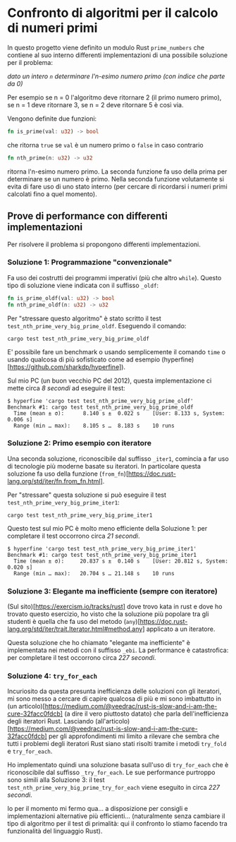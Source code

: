 # Confronto di algoritmi per il calcolo di numeri primi

In questo progetto viene definito un modulo Rust `prime_numbers` che contiene al suo interno differenti implementazioni di una possibile soluzione per il problema:

_dato un intero `n` determinare l'n-esimo numero primo (con indice  che parte da 0)_

Per esempio se n = 0 l'algoritmo deve ritornare 2 (il primo numero primo), se n = 1 deve ritornare 3, se n = 2 deve ritornare 5 è così via.

Vengono definite due funzioni:

```rust
fn is_prime(val: u32) -> bool
```
che ritorna `true` se `val` è un numero primo o `false` in caso contrario

```rust
fn nth_prime(n: u32) -> u32
```

ritorna l'n-esimo numero primo. La seconda funzione fa uso della prima per determinare se un numero è primo. Nella seconda funzione volutamente si evita di fare uso di uno stato interno (per cercare di ricordarsi i numeri primi calcolati fino a quel momento).

## Prove di performance con differenti implementazioni

Per risolvere il problema si propongono differenti implementazioni.

### Soluzione 1: Programmazione "convenzionale"

Fa uso dei costrutti dei programmi imperativi (più che altro `while`). Questo tipo di soluzione viene indicata con il suffisso `_oldf`:

```rust
fn is_prime_oldf(val: u32) -> bool
fn nth_prime_oldf(n: u32) -> u32
```

Per "stressare questo algoritmo" è stato scritto il test `test_nth_prime_very_big_prime_oldf`. Eseguendo il comando:

```
cargo test test_nth_prime_very_big_prime_oldf
```

E' possibile fare un benchmark o usando semplicemente il comando `time` o usando qualcosa di più sofisticato come ad esempio (hyperfine)[https://github.com/sharkdp/hyperfine]).

Sul mio PC (un buon vecchio PC del 2012), questa implementazione ci mette circa *8 secondi* ad eseguire il test:

```
$ hyperfine 'cargo test test_nth_prime_very_big_prime_oldf'
Benchmark #1: cargo test test_nth_prime_very_big_prime_oldf
  Time (mean ± σ):      8.140 s ±  0.022 s    [User: 8.133 s, System: 0.006 s]
  Range (min … max):    8.105 s …  8.183 s    10 runs
```

### Soluzione 2: Primo esempio con iteratore

Una seconda soluzione, riconoscibile dal suffisso `_iter1`, comincia a far uso di tecnologie più moderne basate su iteratori. In particolare questa soluzione fa uso della funzione (`from_fn`)[https://doc.rust-lang.org/std/iter/fn.from_fn.html].

Per "stressare" questa soluzione si può eseguire il test `test_nth_prime_very_big_prime_iter1`:

```
cargo test test_nth_prime_very_big_prime_iter1
```

Questo test sul mio PC è molto meno efficiente della Soluzione 1: per completare il test occorrono circa *21 secondi*.

```
$ hyperfine 'cargo test test_nth_prime_very_big_prime_iter1'
Benchmark #1: cargo test test_nth_prime_very_big_prime_iter1
  Time (mean ± σ):     20.837 s ±  0.140 s    [User: 20.812 s, System: 0.020 s]
  Range (min … max):   20.704 s … 21.148 s    10 runs
```

### Soluzione 3: Elegante ma inefficiente (sempre con iteratore)

(Sul sito)[https://exercism.io/tracks/rust] dove trovo kata in rust e dove ho trovato questo esercizio, ho visto che la soluzione più popolare tra gli studenti è quella che fa uso del metodo (`any`)[https://doc.rust-lang.org/std/iter/trait.Iterator.html#method.any] applicato a un iteratore.

Questa soluzione che ho chiamato "elegante ma inefficiente" è implementata nei metodi con il suffisso `_ebi`. La performance è catastrofica: per completare il test occorrono circa *227 secondi*.

### Soluzione 4: `try_for_each`

Incuriosito da questa presunta inefficienza delle soluzioni con gli iteratori, mi sono messo a cercare di capire qualcosa di più e mi sono imbattutto in (un articolo)[https://medium.com/@veedrac/rust-is-slow-and-i-am-the-cure-32facc0fdcb] (a dire il vero piuttosto datato) che parla dell'inefficienza degli iteratori Rust. Lasciando (all'articolo)[https://medium.com/@veedrac/rust-is-slow-and-i-am-the-cure-32facc0fdcb] per gli approfondimenti mi limito a rilevare che sembra che tutti i problemi degli iteratori Rust siano stati risolti tramite i metodi `try_fold` e `try_for_each`.

Ho implementato quindi una soluzione basata sull'uso di `try_for_each` che è riconoscibile dal suffisso `_try_for_each`. Le sue performance purtroppo sono simili alla Soluzione 3: il test `test_nth_prime_very_big_prime_try_for_each` viene eseguito in circa *227 secondi*.

Io per il momento mi fermo qua... a disposizione per consigli e implementazioni alternative più efficienti... (naturalmente senza cambiare il tipo di algoritmo per il test di primalità: qui il confronto lo stiamo facendo tra funzionalità del linguaggio Rust).




